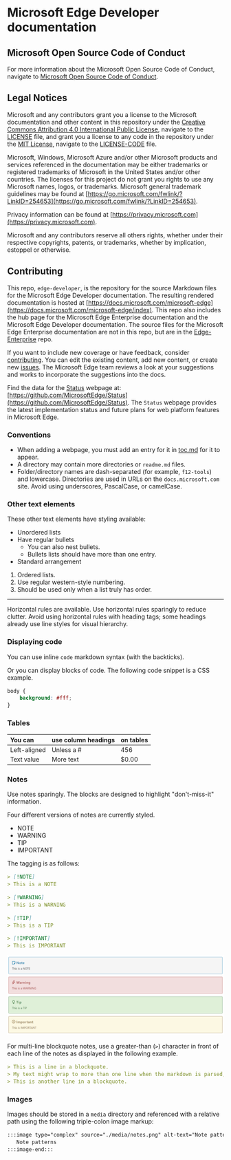 # Microsoft Edge Developer documentation


<!-- ====================================================================== -->
## Microsoft Open Source Code of Conduct

For more information about the Microsoft Open Source Code of Conduct, navigate to [Microsoft Open Source Code of Conduct](CODE_OF_CONDUCT.md).


<!-- ====================================================================== -->
## Legal Notices

Microsoft and any contributors grant you a license to the Microsoft documentation and other content in this repository under the [Creative Commons Attribution 4.0 International Public License](https://creativecommons.org/licenses/by/4.0/legalcode), navigate to the [LICENSE](./LICENSE) file, and grant you a license to any code in the repository under the [MIT License](https://opensource.org/licenses/MIT), navigate to the
[LICENSE-CODE](./LICENSE-CODE) file.

Microsoft, Windows, Microsoft Azure and/or other Microsoft products and services referenced in the documentation may be either trademarks or registered trademarks of Microsoft in the United States and/or other countries.
The licenses for this project do not grant you rights to use any Microsoft names, logos, or trademarks.
Microsoft general trademark guidelines may be found at [https://go.microsoft.com/fwlink/?LinkID=254653](https://go.microsoft.com/fwlink/?LinkID=254653).

Privacy information can be found at [https://privacy.microsoft.com](https://privacy.microsoft.com).

Microsoft and any contributors reserve all others rights, whether under their respective copyrights, patents, or trademarks, whether by implication, estoppel or otherwise.

<!-- ====================================================================== -->
## Contributing

This repo, `edge-developer`, is the repository for the source Markdown files for the Microsoft Edge Developer documentation.  The resulting rendered documentation is hosted at [https://docs.microsoft.com/microsoft-edge](https://docs.microsoft.com/microsoft-edge/index).  This repo also includes the hub page for the Microsoft Edge Enterprise documentation and the Microsoft Edge Developer documentation.  The source files for the Microsoft Edge Enterprise documentation are not in this repo, but are in the [Edge-Enterprise](https://github.com/MicrosoftDocs/Edge-Enterprise) repo.

If you want to include new coverage or have feedback, consider [contributing](./CONTRIBUTING.md).  You can edit the existing content, add new content, or create new [issues](https://github.com/MicrosoftDocs/edge-developer/issues).  The Microsoft Edge team reviews a look at your suggestions and works to incorporate the suggestions into the docs.

Find the data for the [Status](https://developer.microsoft.com/microsoft-edge/status) webpage at:  [https://github.com/MicrosoftEdge/Status](https://github.com/MicrosoftEdge/Status).  The `Status` webpage provides the latest implementation status and future plans for web platform features in Microsoft Edge.

### Conventions

*   When adding a webpage, you must add an entry for it in [toc.md](./microsoft-edge/toc.yml) for it to appear.
*   A directory may contain more directories or `readme.md` files.
*   Folder/directory names are dash-separated (for example, `f12-tools`) and lowercase.  Directories are used in URLs on the `docs.microsoft.com` site.  Avoid using underscores, PascalCase, or camelCase.

### Other text elements

These other text elements have styling available:

*   Unordered lists
*   Have regular bullets
    *   You can also nest bullets.
    *   Bullets lists should have more than one entry.
*   Standard arrangement

1.  Ordered lists.
1.  Use regular western-style numbering.
1.  Should be used only when a list truly has order.

---

Horizontal rules are available.  Use horizontal rules sparingly to reduce clutter.
Avoid using horizontal rules with heading tags; some headings already use line styles for visual hierarchy.

### Displaying code

You can use inline `code` markdown syntax (with the backticks).

Or you can display blocks of code.  The following code snippet is a CSS example.

```css
body {
    background: #fff;
}
```

### Tables

| You can | use column headings | on tables |
|:--- |:--- |:--- |
| Left-aligned | Unless a # | 456 |
| Text value | More text | $0.00 |

### Notes

Use notes sparingly.  The blocks are designed to highlight "don't-miss-it" information.

Four different versions of notes are currently styled.

*   NOTE
*   WARNING
*   TIP
*   IMPORTANT

The tagging is as follows:

```md
> [!NOTE]
> This is a NOTE
```

```md
> [!WARNING]
> This is a WARNING
```

```md
> [!TIP]
> This is a TIP
```

```md
> [!IMPORTANT]
> This is IMPORTANT
```

![Note patterns](./media/notes.png)

For multi-line blockquote notes, use a greater-than \(`>`\) character in front of each line of the notes as displayed in the following example.

```md
> This is a line in a blockquote.
> My text might wrap to more than one line when the markdown is parsed, but you can use a single long line in the markdown.
> This is another line in a blockquote.
```

### Images

Images should be stored in a `media` directory and referenced with a relative path using the following triple-colon image markup:

<!--  `![Note patterns](media/notes.png)`  -->

```md
:::image type="complex" source="./media/notes.png" alt-text="Note patterns" lightbox="./media/notes.png":::
   Note patterns
:::image-end:::
```
